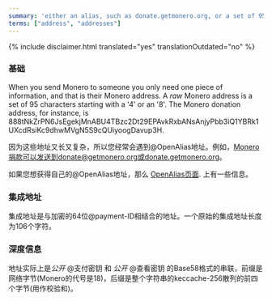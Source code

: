 ```yaml
---
summary: 'either an alias, such as donate.getmonero.org, or a set of 95 characters starting with a 4'
terms: ["address", "addresses"]
---
```


{% include disclaimer.html translated="yes" translationOutdated="no" %}

### 基础

When you send Monero to someone you only need one piece of information, and
that is their Monero address. A *raw* Monero address is a set of 95
characters starting with a '4' or an '8'. The Monero donation address, for
instance, is
888tNkZrPN6JsEgekjMnABU4TBzc2Dt29EPAvkRxbANsAnjyPbb3iQ1YBRk1UXcdRsiKc9dhwMVgN5S9cQUiyoogDavup3H.

因为这些地址又长又复杂，所以您经常会遇到@OpenAlias地址。例如，Monero捐款可以发送到donate@getmonero.org或donate.getmonero.org。

如果您想获得自己的@OpenAlias地址，那么 [OpenAlias页面](https://openalias.org/). 上有一些信息。

### 集成地址

集成地址是与加密的64位@payment-ID相结合的地址。一个原始的集成地址长度为106个字符。

### 深度信息

地址实际上是*公开* @支付密钥 和 *公开* @查看密钥
的Base58格式的串联，前缀是网络字节(Monero的代号是18)，后缀是整个字符串的keccache-256散列的前四个字节(用作校验和)。
